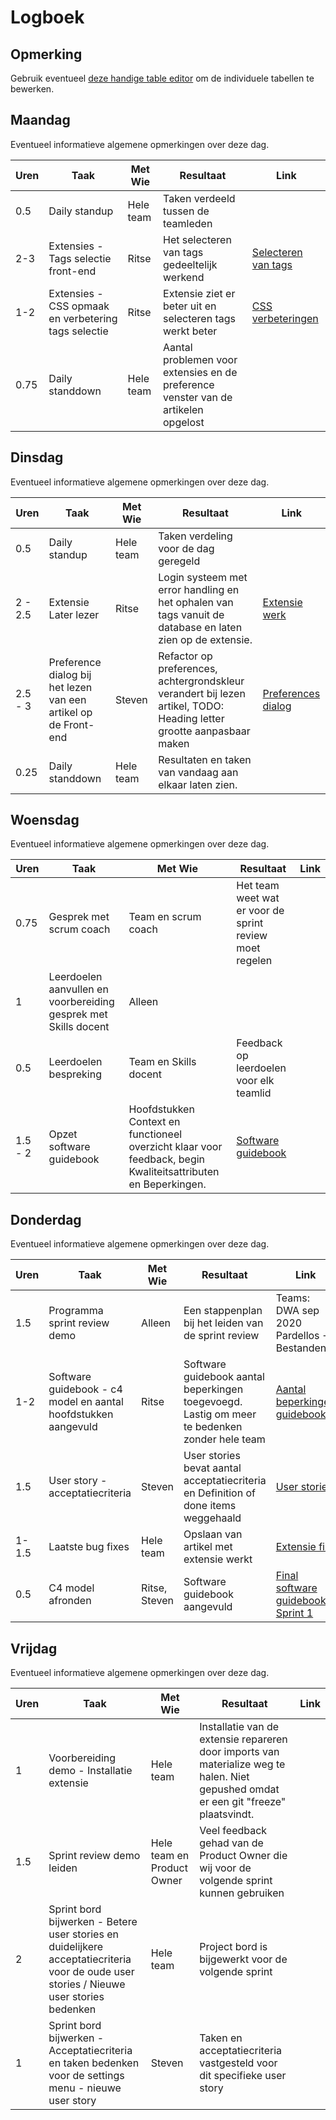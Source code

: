 # Logboek

## Opmerking
Gebruik eventueel [deze handige table editor](https://www.tablesgenerator.com/markdown_tables) om de individuele tabellen te bewerken.

## Maandag
Eventueel informatieve algemene opmerkingen over deze dag.

| Uren | Taak                                                | Met Wie   | Resultaat                                                                          | Link                                                                                                                           |
|------|-----------------------------------------------------|-----------|------------------------------------------------------------------------------------|--------------------------------------------------------------------------------------------------------------------------------|
| 0.5  | Daily standup                                       | Hele team | Taken verdeeld tussen de teamleden                                                 |                                                                                                                                |
| 2-3  | Extensies - Tags selectie front-end                 | Ritse     | Het selecteren van tags gedeeltelijk werkend                                       | [Selecteren van tags](https://github.com/HANICA-DWA/sep2020-project-pardellos/commit/17122a07456c031b2e28fb3f6cdc0a82740f26cc) |
| 1-2  | Extensies - CSS opmaak en verbetering tags selectie | Ritse     | Extensie ziet er beter uit en selecteren tags werkt beter                          | [CSS verbeteringen](https://github.com/HANICA-DWA/sep2020-project-pardellos/commit/6990a012b1f1ab8bd18d45ec2d28eb4afb4f9701)   |
| 0.75 | Daily standdown                                     | Hele team | Aantal problemen voor extensies en de preference venster van de artikelen opgelost |                                                                                                                                |

## Dinsdag
Eventueel informatieve algemene opmerkingen over deze dag.

| Uren    | Taak                                                            | Met Wie   | Resultaat                                                                                                             | Link                                                                                                                          |
|---------|-----------------------------------------------------------------|-----------|-----------------------------------------------------------------------------------------------------------------------|-------------------------------------------------------------------------------------------------------------------------------|
| 0.5     | Daily standup                                                   | Hele team | Taken verdeling voor de dag geregeld                                                                                  |                                                                                                                               |
| 2 - 2.5 | Extensie Later lezer                                            | Ritse     | Login systeem met error handling en het ophalen van tags vanuit de database en laten zien op de extensie.             | [Extensie werk](https://github.com/HANICA-DWA/sep2020-project-pardellos/commit/ff898b393d9c490e46a64eb48bb686af47d876db)      |
| 2.5 - 3 | Preference dialog bij het lezen van een artikel op de Front-end | Steven    | Refactor op preferences, achtergrondskleur verandert bij lezen artikel, TODO: Heading letter grootte aanpasbaar maken | [Preferences dialog](https://github.com/HANICA-DWA/sep2020-project-pardellos/commit/ae3965355bc0f563f8574b71bd83bc6b2dcf0c8a) |
| 0.25    | Daily standdown                                                 | Hele team | Resultaten en taken van vandaag aan elkaar laten zien.                                                                |                                                                                                                               |

## Woensdag
Eventueel informatieve algemene opmerkingen over deze dag.

| Uren    | Taak                                                            | Met Wie                                                                                                       | Resultaat                                                                                                                     | Link |
|---------|-----------------------------------------------------------------|---------------------------------------------------------------------------------------------------------------|-------------------------------------------------------------------------------------------------------------------------------|------|
| 0.75    | Gesprek met scrum coach                                         | Team en scrum coach                                                                                           | Het team weet wat er voor de sprint review moet regelen                                                                       |      |
| 1       | Leerdoelen aanvullen en voorbereiding gesprek met Skills docent | Alleen                                                                                                        |                                                                                                                               |      |
| 0.5     | Leerdoelen bespreking                                           | Team en Skills docent                                                                                         | Feedback op leerdoelen voor elk teamlid                                                                                       |      |
| 1.5 - 2 | Opzet software guidebook                                        | Hoofdstukken Context en functioneel overzicht klaar voor feedback, begin Kwaliteitsattributen en Beperkingen. | [Software guidebook](https://github.com/HANICA-DWA/sep2020-project-pardellos/commit/80c7b7945b77c10ca4df0a9a71a51a40034fd441) |      |

## Donderdag
Eventueel informatieve algemene opmerkingen over deze dag.

| Uren  | Taak                                                           | Met Wie       | Resultaat                                                                                     | Link                                                                                                                                         |
|-------|----------------------------------------------------------------|---------------|-----------------------------------------------------------------------------------------------|----------------------------------------------------------------------------------------------------------------------------------------------|
| 1.5   | Programma sprint review demo                                   | Alleen        | Een stappenplan bij het leiden van de sprint review                                           | Teams: DWA sep 2020 Pardellos -> Bestanden                                                                                                   |
| 1-2   | Software guidebook - c4 model en aantal hoofdstukken aangevuld | Ritse         | Software guidebook aantal beperkingen toegevoegd. Lastig om meer te bedenken zonder hele team | [Aantal beperkingen guidebook](https://github.com/HANICA-DWA/sep2020-project-pardellos/commit/56f0f013faef3b12ebe41e18e2991d6165e67e80)      |
| 1.5   | User story - acceptatiecriteria                                | Steven        | User stories bevat aantal acceptatiecriteria en Definition of done items weggehaald           | [User stories](https://github.com/HANICA-DWA/sep2020-project-pardellos/projects/1)                                                           |
| 1-1.5 | Laatste bug fixes                                              | Hele team     | Opslaan van artikel met extensie werkt                                                        | [Extensie fix](https://github.com/HANICA-DWA/sep2020-project-pardellos/commit/f83a00fa383c9b37bd0722f39a3607a0ba9f573d)                      |
| 0.5   | C4 model afronden                                              | Ritse, Steven | Software guidebook aangevuld                                                                  | [Final software guidebook Sprint 1](https://github.com/HANICA-DWA/sep2020-project-pardellos/commit/c76326a3cb9087225d80d20a6fa49ca0d97596ea) |


## Vrijdag
Eventueel informatieve algemene opmerkingen over deze dag.

| Uren | Taak                                                                                                                                     | Met Wie                    | Resultaat                                                                                                                             | Link |
|------|------------------------------------------------------------------------------------------------------------------------------------------|----------------------------|---------------------------------------------------------------------------------------------------------------------------------------|------|
| 1    | Voorbereiding demo -  Installatie extensie                                                                                               | Hele team                  | Installatie van de extensie repareren door imports van materialize weg te halen. Niet gepushed omdat er een git "freeze" plaatsvindt. |      |
| 1.5  | Sprint review demo leiden                                                                                                                | Hele team en Product Owner | Veel feedback gehad van de Product Owner die wij voor de volgende sprint kunnen gebruiken                                             |      |
| 2    | Sprint bord bijwerken -  Betere user stories en duidelijkere acceptatiecriteria voor de oude user stories / Nieuwe user stories bedenken | Hele team                  | Project bord is bijgewerkt voor de volgende sprint                                                                                    |      |
| 1    | Sprint bord bijwerken -  Acceptatiecriteria en taken bedenken voor de settings menu - nieuwe user story                                  | Steven                     | Taken en acceptatiecriteria vastgesteld  voor dit specifieke user story                                                               |      |
